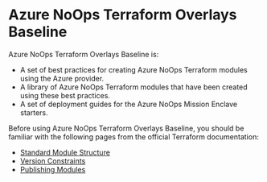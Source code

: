 # Azure NoOps Terraform Overlays Baseline

Azure NoOps Terraform Overlays Baseline is:

- A set of best practices for creating Azure NoOps Terraform modules using the Azure provider.
- A library of Azure NoOps Terraform modules that have been created using these best practices.
- A set of deployment guides for the Azure NoOps Mission Enclave starters.

Before using Azure NoOps Terraform Overlays Baseline, you should be familiar with the following pages from the official Terraform documentation:

- [Standard Module Structure](https://developer.hashicorp.com/terraform/language/modules/develop/structure)
- [Version Constraints](https://developer.hashicorp.com/terraform/language/expressions/version-constraints)
- [Publishing Modules](https://developer.hashicorp.com/terraform/registry/modules/publish)
